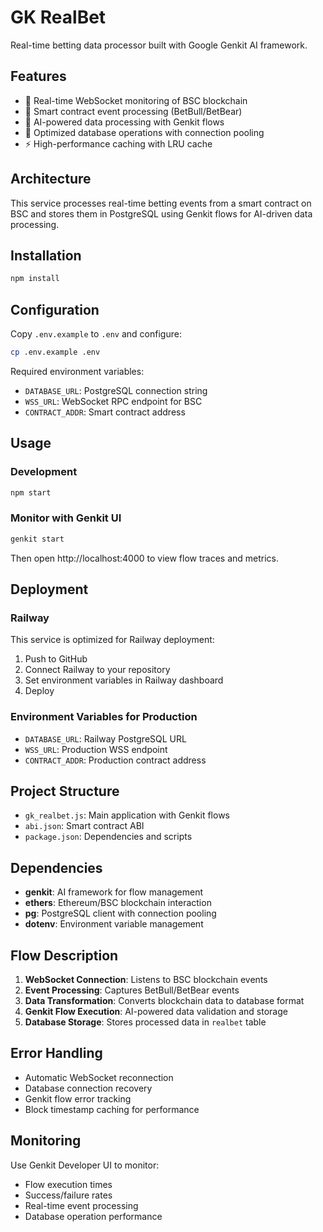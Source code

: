 # GK RealBet

Real-time betting data processor built with Google Genkit AI framework.

## Features

- 🔄 Real-time WebSocket monitoring of BSC blockchain
- 🎯 Smart contract event processing (BetBull/BetBear)
- 🤖 AI-powered data processing with Genkit flows
- 💾 Optimized database operations with connection pooling
- ⚡ High-performance caching with LRU cache

## Architecture

This service processes real-time betting events from a smart contract on BSC and stores them in PostgreSQL using Genkit flows for AI-driven data processing.

## Installation

```bash
npm install
```

## Configuration

Copy `.env.example` to `.env` and configure:

```bash
cp .env.example .env
```

Required environment variables:
- `DATABASE_URL`: PostgreSQL connection string
- `WSS_URL`: WebSocket RPC endpoint for BSC
- `CONTRACT_ADDR`: Smart contract address

## Usage

### Development
```bash
npm start
```

### Monitor with Genkit UI
```bash
genkit start
```
Then open http://localhost:4000 to view flow traces and metrics.

## Deployment

### Railway
This service is optimized for Railway deployment:

1. Push to GitHub
2. Connect Railway to your repository
3. Set environment variables in Railway dashboard
4. Deploy

### Environment Variables for Production
- `DATABASE_URL`: Railway PostgreSQL URL
- `WSS_URL`: Production WSS endpoint
- `CONTRACT_ADDR`: Production contract address

## Project Structure

- `gk_realbet.js`: Main application with Genkit flows
- `abi.json`: Smart contract ABI
- `package.json`: Dependencies and scripts

## Dependencies

- **genkit**: AI framework for flow management
- **ethers**: Ethereum/BSC blockchain interaction
- **pg**: PostgreSQL client with connection pooling
- **dotenv**: Environment variable management

## Flow Description

1. **WebSocket Connection**: Listens to BSC blockchain events
2. **Event Processing**: Captures BetBull/BetBear events
3. **Data Transformation**: Converts blockchain data to database format
4. **Genkit Flow Execution**: AI-powered data validation and storage
5. **Database Storage**: Stores processed data in `realbet` table

## Error Handling

- Automatic WebSocket reconnection
- Database connection recovery
- Genkit flow error tracking
- Block timestamp caching for performance

## Monitoring

Use Genkit Developer UI to monitor:
- Flow execution times
- Success/failure rates
- Real-time event processing
- Database operation performance